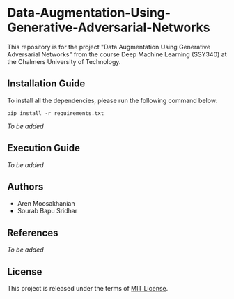 # Data-Augmentation-Using-Generative-Adversarial-Networks

This repository is for the project "Data Augmentation Using Generative Adversarial Networks" from the course Deep Machine Learning (SSY340) at the Chalmers University of Technology.

## Installation Guide
To install all the dependencies, please run the following command below:

`pip install -r requirements.txt`

*To be added*

## Execution Guide
*To be added*

## Authors
* Aren Moosakhanian
* Sourab Bapu Sridhar


## References
*To be added*

## License
This project is released under the terms of [MIT License](LICENSE).